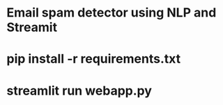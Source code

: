 # Email spam detector using NLP and Streamit

# pip install -r requirements.txt

# streamlit run webapp.py